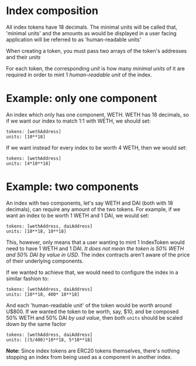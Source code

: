 # Index composition

All index tokens have 18 decimals. The minimal units will be called that, 'minimal units' and the amounts as would be displayed in a user facing application will be referred to as 'human-readable units'

When creating a token, you must pass two arrays of the token's addresses and their *units*

For each token, the corresponding *unit* is how many *minimal units* of it are required in order to mint 1 *human-readable unit* of the index.

Example: only one component
===========================

An index which only has one component, WETH. WETH has 18 decimals, so if we want our index to match 1:1 with WETH, we should set:

    tokens: [wethAddress]
    units: [10**18]

If we want instead for every index to be worth 4 WETH, then we would set:

    tokens: [wethAddress]
    units: [4*10**18]

Example: two components
=======================

An index with two components, let's say WETH and DAI (both with 18 decimals), can require any amount of the two tokens. For example, if we want an index to be worth 1 WETH and 1 DAI, we would set:

    tokens: [wethAddress, daiAddress]
    units: [10**18, 10**18]

This, however, only means that a user wanting to mint 1 IndexToken would need to have 1 WETH and 1 DAI. *It does not mean the token is 50% WETH and 50% DAI by value in USD*. The index contracts aren't aware of the price of their underlying components.

If we wanted to achieve that, we would need to configure the index in a similar fashion to:

    tokens: [wethAddress, daiAddress]
    units: [10**18, 400* 10**18]

And each 'human-readable unit' of the token would be worth around U$800. If we wanted the token to be worth, say, $10, and be composed 50% WETH and 50% DAI *by usd value*, then both `units` should be scaled down by the same factor

    tokens: [wethAddress, daiAddress]
    units: [(5/400)*10**18, 5*10**18]

**Note:** Since index tokens are ERC20 tokens themselves, there's nothing stopping an index from being used as a component in another index.
